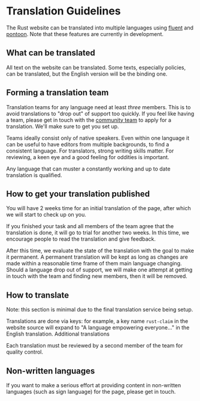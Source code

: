 # Translation Guidelines

The Rust website can be translated into multiple languages using [fluent](https://github.com/projectfluent) and [pontoon](https://github.com/mozilla/pontoon). Note that these features are currently in development.

## What can be translated

All text on the website can be translated. Some texts, especially policies, can be translated, but the English version will be the binding one.

## Forming a translation team

Translation teams for any language need at least _three_ members. This is to avoid translations to "drop out" of support too quickly. If you feel like having a team, please get in touch with the [community team](mailto:community-team@rust-lang.org) to apply for a translation. We'll make sure to get you set up.

Teams ideally consist only of native speakers. Even within one language it can be useful to have editors from multiple backgrounds, to find a consistent language. For translators, strong writing skills matter. For reviewing, a keen eye and a good feeling for oddities is important.

Any language that can muster a constantly working and up to date translation is qualified.

## How to get your translation published

You will have 2 weeks time for an initial translation of the page, after which we will start to check up on you.

If you finished your task and all members of the team agree that the translation is done, it will go to trial for another two weeks. In this time, we encourage people to read the translation and give feedback.

After this time, we evaluate the state of the translation with the goal to make it permanent. A permanent translation will be kept as long as changes are made within a reasonable time frame of them main language changing. Should a language drop out of support, we will make one attempt at getting in touch with the team and finding new members, then it will be removed.

## How to translate

Note: this section is minimal due to the final translation service being setup.

Translations are done via keys: for example, a key name `rust-claim` in the website source will expand to "A language empowering everyone..." in the English translation. Additional translations 

Each translation must be reviewed by a second member of the team for quality control.

## Non-written languages

If you want to make a serious effort at providing content in non-written languages (such as sign language) for the page, please get in touch.
